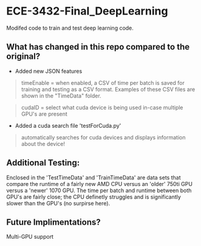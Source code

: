 # ECE-3432-Final_DeepLearning
 

 Modifed code to train and test deep learning code. 


 ## What has changed in this repo compared to the original?
 
 - Added new JSON features 
 >  timeEnable = when enabled, a CSV of time per batch is saved for training and testing as a CSV format. Examples of these CSV files are shown in the "TimeData" folder.
 
 >  cudaID = select what cuda device is being used in-case multiple GPU's are present
 
 - Added a cuda search file 'testForCuda.py'
 >  automatically searches for cuda devices and displays information about the device!
 
 
 ## Additional Testing:
 
Enclosed in the 'TestTimeData' and 'TrainTimeData' are data sets that compare the runtime of a fairly new AMD CPU versus an 'older' 750ti GPU versus a 'newer' 1070 GPU. The time per batch and runtime between both GPU's are fairly close; the CPU definetly struggles and is significantly slower than the GPU's (no surpirse here).

 
 ## Future Implimentations? 
 
 Multi-GPU support
